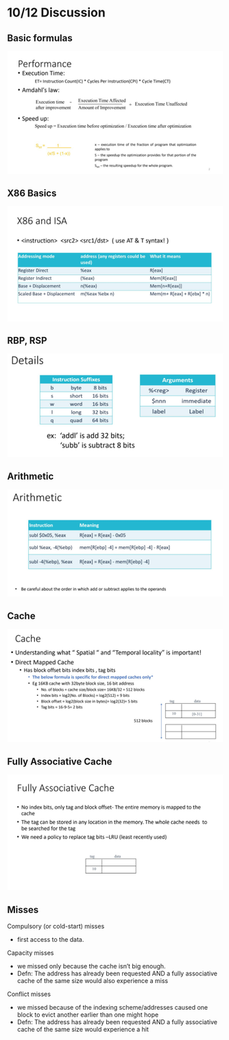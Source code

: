 # 10/12 Discussion

## Basic formulas

![](assets/20221021170209.jpg)

## X86 Basics

![](assets/20221021170431.jpg)

## RBP, RSP

![](assets/20221021170923.jpg)

## Arithmetic

![](assets/20221021171017.jpg)

## Cache

![](assets/20221021171133.jpg)

## Fully Associative Cache

![](assets/20221021171236.jpg)

## Misses

Compulsory (or cold-start) misses

- first access to the data.

Capacity misses

- we missed only because the cache isn’t big enough.
- Defn: The address has already been requested AND a fully associative cache of the same size
  would also experience a miss

Conflict misses

- we missed because of the indexing scheme/addresses caused one block to evict another
  earlier than one might hope
- Defn: The address has already been requested AND a fully associative cache of the same size
  would experience a hit
